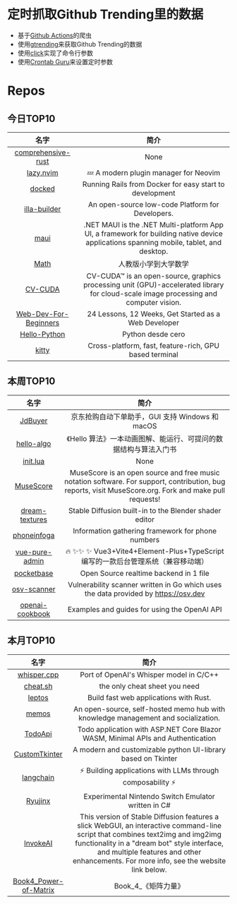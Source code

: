 # 定时抓取Github Trending里的数据
* 基于[Github Actions](https://docs.github.com/en/actions)的爬虫
* 使用[gtrending](https://github.com/hedythedev/gtrending)来获取Github Trending的数据
* 使用[click](https://github.com/pallets/click)实现了命令行参数
* 使用[Crontab Guru](https://crontab.guru/)来设置定时参数

# Repos
## 今日TOP10 
<!-- START OF DAILY_TOP10_REPOS -->
| 名字 | 简介 |
| :----: | :----: |
| [comprehensive-rust](https://github.com/google/comprehensive-rust) | None |
| [lazy.nvim](https://github.com/folke/lazy.nvim) | 💤 A modern plugin manager for Neovim |
| [docked](https://github.com/rails/docked) | Running Rails from Docker for easy start to development |
| [illa-builder](https://github.com/illacloud/illa-builder) | An open-source low-code Platform for Developers. |
| [maui](https://github.com/dotnet/maui) | .NET MAUI is the .NET Multi-platform App UI, a framework for building native device applications spanning mobile, tablet, and desktop. |
| [Math](https://github.com/TapXWorld/Math) | 人教版小学到大学数学 |
| [CV-CUDA](https://github.com/CVCUDA/CV-CUDA) | CV-CUDA™ is an open-source, graphics processing unit (GPU)-accelerated library for cloud-scale image processing and computer vision. |
| [Web-Dev-For-Beginners](https://github.com/microsoft/Web-Dev-For-Beginners) | 24 Lessons, 12 Weeks, Get Started as a Web Developer |
| [Hello-Python](https://github.com/mouredev/Hello-Python) | Python desde cero |
| [kitty](https://github.com/kovidgoyal/kitty) | Cross-platform, fast, feature-rich, GPU based terminal |
<!-- END OF DAILY_TOP10_REPOS -->

## 本周TOP10
<!-- START OF WEEKLY_TOP10_REPOS -->
| 名字 | 简介 |
| :----: | :----: |
| [JdBuyer](https://github.com/zas023/JdBuyer) | 京东抢购自动下单助手，GUI 支持 Windows 和 macOS |
| [hello-algo](https://github.com/krahets/hello-algo) | 《Hello 算法》一本动画图解、能运行、可提问的数据结构与算法入门书 |
| [init.lua](https://github.com/ThePrimeagen/init.lua) | None |
| [MuseScore](https://github.com/musescore/MuseScore) | MuseScore is an open source and free music notation software. For support, contribution, bug reports, visit MuseScore.org. Fork and make pull requests! |
| [dream-textures](https://github.com/carson-katri/dream-textures) | Stable Diffusion built-in to the Blender shader editor |
| [phoneinfoga](https://github.com/sundowndev/phoneinfoga) | Information gathering framework for phone numbers |
| [vue-pure-admin](https://github.com/xiaoxian521/vue-pure-admin) | 🔥 ✨✨ ✨ Vue3+Vite4+Element-Plus+TypeScript编写的一款后台管理系统（兼容移动端） |
| [pocketbase](https://github.com/pocketbase/pocketbase) | Open Source realtime backend in 1 file |
| [osv-scanner](https://github.com/google/osv-scanner) | Vulnerability scanner written in Go which uses the data provided by https://osv.dev |
| [openai-cookbook](https://github.com/openai/openai-cookbook) | Examples and guides for using the OpenAI API |
<!-- END OF WEEKLY_TOP10_REPOS -->

## 本月TOP10
<!-- START OF MONTHLY_TOP10_REPOS -->
| 名字 | 简介 |
| :----: | :----: |
| [whisper.cpp](https://github.com/ggerganov/whisper.cpp) | Port of OpenAI's Whisper model in C/C++ |
| [cheat.sh](https://github.com/chubin/cheat.sh) | the only cheat sheet you need |
| [leptos](https://github.com/gbj/leptos) | Build fast web applications with Rust. |
| [memos](https://github.com/usememos/memos) | An open-source, self-hosted memo hub with knowledge management and socialization. |
| [TodoApi](https://github.com/davidfowl/TodoApi) | Todo application with ASP.NET Core Blazor WASM, Minimal APIs and Authentication |
| [CustomTkinter](https://github.com/TomSchimansky/CustomTkinter) | A modern and customizable python UI-library based on Tkinter |
| [langchain](https://github.com/hwchase17/langchain) | ⚡ Building applications with LLMs through composability ⚡ |
| [Ryujinx](https://github.com/Ryujinx/Ryujinx) | Experimental Nintendo Switch Emulator written in C# |
| [InvokeAI](https://github.com/invoke-ai/InvokeAI) | This version of Stable Diffusion features a slick WebGUI, an interactive command-line script that combines text2img and img2img functionality in a "dream bot" style interface, and multiple features and other enhancements. For more info, see the website link below. |
| [Book4_Power-of-Matrix](https://github.com/Visualize-ML/Book4_Power-of-Matrix) | Book_4_《矩阵力量》 | 鸢尾花书：从加减乘除到机器学习；本册有，584幅图，81个代码文件，其中18个Streamlit App；状态：清华社五审五校中；Github稿件基本稳定，欢迎提意见，会及时修改 |
<!-- END OF MONTHLY_TOP10_REPOS -->
